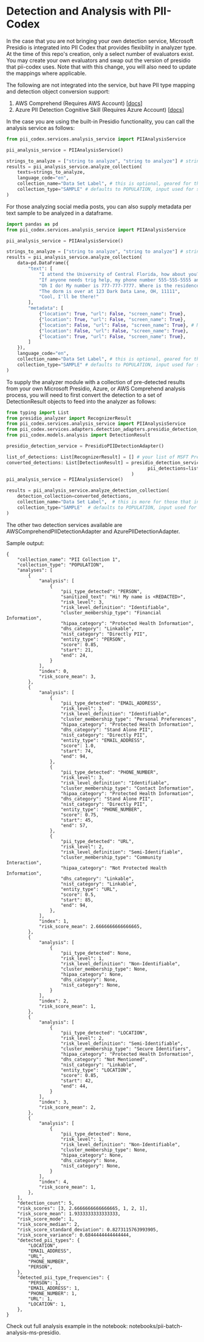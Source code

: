 # Detection and Analysis with PII-Codex
In the case that you are not bringing your own detection service, Microsoft Presidio is integrated into PII Codex that provides flexibility in analyzer type. At the time of this repo's creation, only a select number of evaluators exist. You may create your own evaluators and swap out the version of presidio that pii-codex uses. Note that with this change, you will also need to update the mappings where applicable.

The following are not integrated into the service, but have PII type mapping and detection object conversion support:

<ol>
    <li>AWS Comprehend (Requires AWS Account) [<a href="https://docs.aws.amazon.com/comprehend/latest/dg/how-pii.html">docs</a>]</li>
    <li>Azure PII Detection Cognitive Skill (Requires Azure Account) [<a href="https://learn.microsoft.com/en-us/azure/search/cognitive-search-skill-pii-detection">docs</a>]</li>
</ol>

In the case you are using the built-in Presidio functionality, you can call the analysis service as follows:

```python
from pii_codex.services.analysis_service import PIIAnalysisService

pii_analysis_service = PIIAnalysisService()

strings_to_analyze = ["string to analyze", "string to analyze"] # strings to analyze
results = pii_analysis_service.analyze_collection(
    texts=strings_to_analyze,
    language_code="en",
    collection_name="Data Set Label", # this is optional, geared for those that require labeling of collections
    collection_type="SAMPLE" # defaults to POPULATION, input used for standard deviation and variance calculations
)
```

For those analyzing social media posts, you can also supply metadata per text sample to be analyzed in a dataframe.

```python
import pandas as pd
from pii_codex.services.analysis_service import PIIAnalysisService

pii_analysis_service = PIIAnalysisService()

strings_to_analyze = ["string to analyze", "string to analyze"] # strings to analyze
results = pii_analysis_service.analyze_collection(
    data=pd.DataFrame({
        "text": [
            "I attend the University of Central Florida, how about you?",
            "If anyone needs trig help, my phone number 555-555-5555 and my email is example123@email.com",
            "Oh I do! My number is 777-777-7777. Where is the residence hall?",
            "The dorm is over at 123 Dark Data Lane, OH, 11111",
            "Cool, I'll be there!"
        ],
        "metadata": [
            {"location": True, "url": False, "screen_name": True},
            {"location": True, "url": False, "screen_name": True},
            {"location": False, "url": False, "screen_name": True}, # Not all social media posts will have location metadata
            {"location": False, "url": False, "screen_name": True},
            {"location": True, "url": False, "screen_name": True},
        ]
    }),
    language_code="en",
    collection_name="Data Set Label", # this is optional, geared for those that require labeling of collections
    collection_type="SAMPLE" # defaults to POPULATION, input used for standard deviation and variance calculations
)
```

To supply the analyzer module with a collection of pre-detected results from your own Microsoft Presidio, Azure, or AWS Comprehend analysis process, you will need to first convert the detection to a set of DetectionResult objects to feed into the analyzer as follows:

```python
from typing import List
from presidio_analyzer import RecognizerResult
from pii_codex.services.analysis_service import PIIAnalysisService
from pii_codex.services.adapters.detection_adapters.presidio_detection_adapter import PresidioPIIDetectionAdapter
from pii_codex.models.analysis import DetectionResult

presidio_detection_service = PresidioPIIDetectionAdapter()

list_of_detections: List[RecognizerResult] = [] # your list of MSFT Presidio detections 
converted_detections: List[DetectionResult] = presidio_detection_service.convert_analyzed_collection(
                                                    pii_detections=list_of_detections
                                              )
pii_analysis_service = PIIAnalysisService()

results = pii_analysis_service.analyze_detection_collection(
    detection_collection=converted_detections,
    collection_name="Data Set Label",  # this is more for those that intend to find a way to label collections
    collection_type="SAMPLE"  # defaults to POPULATION, input used for standard deviation and variance calculations
)
```

The other two detection services available are AWSComprehendPIIDetectionAdapter and AzurePIIDetectionAdapter.

Sample output:

```
{
    "collection_name": "PII Collection 1",
    "collection_type": "POPULATION",
    "analyses": [
        {
            "analysis": [
                {
                    "pii_type_detected": "PERSON",
                    "sanitized_text": "Hi! My name is <REDACTED>",
                    "risk_level": 3,
                    "risk_level_definition": "Identifiable",
                    "cluster_membership_type": "Financial Information",
                    "hipaa_category": "Protected Health Information",
                    "dhs_category": "Linkable",
                    "nist_category": "Directly PII",
                    "entity_type": "PERSON",
                    "score": 0.85,
                    "start": 21,
                    "end": 24,
                }
            ],
            "index": 0,
            "risk_score_mean": 3,
        },
        {
            "analysis": [
                {
                    "pii_type_detected": "EMAIL_ADDRESS",
                    "risk_level": 3,
                    "risk_level_definition": "Identifiable",
                    "cluster_membership_type": "Personal Preferences",
                    "hipaa_category": "Protected Health Information",
                    "dhs_category": "Stand Alone PII",
                    "nist_category": "Directly PII",
                    "entity_type": "EMAIL_ADDRESS",
                    "score": 1.0,
                    "start": 74,
                    "end": 94,
                },
                {
                    "pii_type_detected": "PHONE_NUMBER",
                    "risk_level": 3,
                    "risk_level_definition": "Identifiable",
                    "cluster_membership_type": "Contact Information",
                    "hipaa_category": "Protected Health Information",
                    "dhs_category": "Stand Alone PII",
                    "nist_category": "Directly PII",
                    "entity_type": "PHONE_NUMBER",
                    "score": 0.75,
                    "start": 45,
                    "end": 57,
                },
                {
                    "pii_type_detected": "URL",
                    "risk_level": 2,
                    "risk_level_definition": "Semi-Identifiable",
                    "cluster_membership_type": "Community Interaction",
                    "hipaa_category": "Not Protected Health Information",
                    "dhs_category": "Linkable",
                    "nist_category": "Linkable",
                    "entity_type": "URL",
                    "score": 0.5,
                    "start": 85,
                    "end": 94,
                },
            ],
            "index": 1,
            "risk_score_mean": 2.6666666666666665,
        },
        {
            "analysis": [
                {
                    "pii_type_detected": None,
                    "risk_level": 1,
                    "risk_level_definition": "Non-Identifiable",
                    "cluster_membership_type": None,
                    "hipaa_category": None,
                    "dhs_category": None,
                    "nist_category": None,
                }
            ],
            "index": 2,
            "risk_score_mean": 1,
        },
        {
            "analysis": [
                {
                    "pii_type_detected": "LOCATION",
                    "risk_level": 2,
                    "risk_level_definition": "Semi-Identifiable",
                    "cluster_membership_type": "Secure Identifiers",
                    "hipaa_category": "Protected Health Information",
                    "dhs_category": "Not Mentioned",
                    "nist_category": "Linkable",
                    "entity_type": "LOCATION",
                    "score": 0.85,
                    "start": 42,
                    "end": 44,
                }
            ],
            "index": 3,
            "risk_score_mean": 2,
        },
        {
            "analysis": [
                {
                    "pii_type_detected": None,
                    "risk_level": 1,
                    "risk_level_definition": "Non-Identifiable",
                    "cluster_membership_type": None,
                    "hipaa_category": None,
                    "dhs_category": None,
                    "nist_category": None,
                }
            ],
            "index": 4,
            "risk_score_mean": 1,
        },
    ],
    "detection_count": 5,
    "risk_scores": [3, 2.6666666666666665, 1, 2, 1],
    "risk_score_mean": 1.9333333333333333,
    "risk_score_mode": 1,
    "risk_score_median": 2,
    "risk_score_standard_deviation": 0.8273115763993905,
    "risk_score_variance": 0.6844444444444444,
    "detected_pii_types": {
        "LOCATION",
        "EMAIL_ADDRESS",
        "URL",
        "PHONE_NUMBER",
        "PERSON",
    },
    "detected_pii_type_frequencies": {
        "PERSON": 1,
        "EMAIL_ADDRESS": 1,
        "PHONE_NUMBER": 1,
        "URL": 1,
        "LOCATION": 1,
    },
}

```

Check out full analysis example in the notebook: notebooks/pii-batch-analysis-ms-presidio.